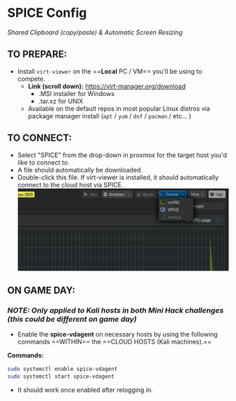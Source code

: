 # SPICE Config
*Shared Clipboard (copy/paste) & Automatic Screen Resizing*

## **TO PREPARE:**
- Install `virt-viewer` on the ==**Local** PC / VM== you'll be using to compete.
	- **Link (scroll down):** https://virt-manager.org/download
		- .MSI installer for Windows
		- .tar.xz for UNIX
	- Available on the default repos in most popular Linux distros via package manager install (`apt` / `yum` / `dnf` / `pacman` / etc... )

## **TO CONNECT:**
- Select "SPICE" from the drop-down in proxmox for the target host you'd like to connect to.
- A file should automatically be downloaded.
- Double-click this file. If virt-viewer is installed, it should automatically connect to the cloud host via SPICE.
![Pasted image 20250222152539](../../assets/images/Pasted%20image%2020250222152539.png)


## **ON GAME DAY:**
### ***NOTE:** Only applied to Kali hosts in both Mini Hack challenges (this could be different on game day)*

- Enable the **spice-vdagent** on necessary hosts by using the following commands ==WITHIN== the ==CLOUD HOSTS (Kali machines).==

**Commands:**
```bash
sudo systemctl enable spice-vdagent
sudo systemctl start spice-vdagent
```
- It should work once enabled after relogging in.
